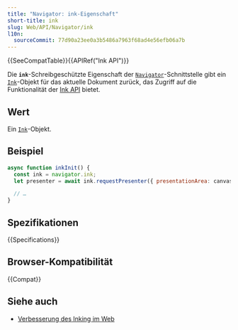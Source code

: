 ```yaml
---
title: "Navigator: ink-Eigenschaft"
short-title: ink
slug: Web/API/Navigator/ink
l10n:
  sourceCommit: 77d90a23ee0a3b5486a7963f68ad4e56efb06a7b
---
```


{{SeeCompatTable}}{{APIRef("Ink API")}}

Die **`ink`**-Schreibgeschützte Eigenschaft der [`Navigator`](/de/docs/Web/API/Navigator)-Schnittstelle gibt ein [`Ink`](/de/docs/Web/API/Ink)-Objekt für das aktuelle Dokument zurück, das Zugriff auf die Funktionalität der [Ink API](/de/docs/Web/API/Ink_API) bietet.

## Wert

Ein [`Ink`](/de/docs/Web/API/Ink)-Objekt.

## Beispiel

```js
async function inkInit() {
  const ink = navigator.ink;
  let presenter = await ink.requestPresenter({ presentationArea: canvas });

  // …
}
```

## Spezifikationen

{{Specifications}}

## Browser-Kompatibilität

{{Compat}}

## Siehe auch

- [Verbesserung des Inking im Web](https://blogs.windows.com/msedgedev/2021/08/18/enhancing-inking-on-the-web/)
